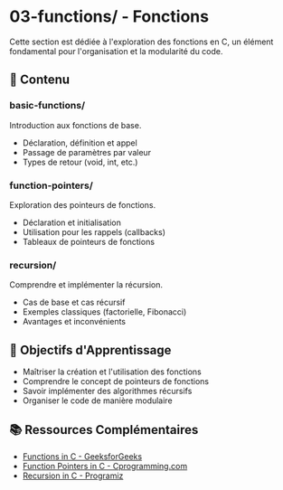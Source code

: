 # 03-functions/ - Fonctions

Cette section est dédiée à l'exploration des fonctions en C, un élément fondamental pour l'organisation et la modularité du code.

## 📁 Contenu

### basic-functions/
Introduction aux fonctions de base.
- Déclaration, définition et appel
- Passage de paramètres par valeur
- Types de retour (void, int, etc.)

### function-pointers/
Exploration des pointeurs de fonctions.
- Déclaration et initialisation
- Utilisation pour les rappels (callbacks)
- Tableaux de pointeurs de fonctions

### recursion/
Comprendre et implémenter la récursion.
- Cas de base et cas récursif
- Exemples classiques (factorielle, Fibonacci)
- Avantages et inconvénients

## 🎯 Objectifs d'Apprentissage

- Maîtriser la création et l'utilisation des fonctions
- Comprendre le concept de pointeurs de fonctions
- Savoir implémenter des algorithmes récursifs
- Organiser le code de manière modulaire

## 📚 Ressources Complémentaires

- [Functions in C - GeeksforGeeks](https://www.geeksforgeeks.org/functions-in-c-programming/)
- [Function Pointers in C - Cprogramming.com](https://www.cprogramming.com/tutorial/function-pointers.html)
- [Recursion in C - Programiz](https://www.programiz.com/c-programming/recursion/)
